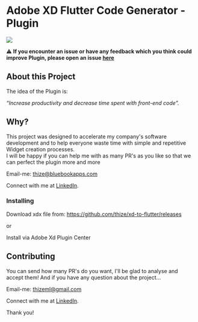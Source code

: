 # Adobe XD Flutter Code Generator - Plugin
<a href="https://github.com/thize/xd-to-flutter/releases"><img src="https://img.shields.io/badge/Xd%20to%20Flutter-v3.3.1-blue"/></a>

⚠️ **If you encounter an issue or have any feedback which you think could improve Plugin, please open an issue [here](https://github.com/thize/xd-to-flutter/issues)**

## About this Project

The idea of the Plugin is:

_“Increase productivity and decrease time spent with front-end code”._

## Why?

This project was designed to accelerate my company's software development and to help everyone waste time with simple and repetitive Widget creation processes.\
I will be happy if you can help me with as many PR's as you like so that we can perfect the plugin more and more

Email-me: thize@bluebookapps.com

Connect with me at [LinkedIn](https://linkedin.com/in/giovani-lobato-68aa57131).

### Installing

Download xdx file from: https://github.com/thize/xd-to-flutter/releases

or 

Install via Adobe Xd Plugin Center

## Contributing

You can send how many PR's do you want, I'll be glad to analyse and accept them! And if you have any question about the project...

Email-me: thizeml@gmail.com

Connect with me at [LinkedIn](https://linkedin.com/in/giovani-lobato-68aa57131).

Thank you!
